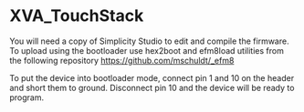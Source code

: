 # XVA_TouchStack
 
You will need a copy of Simplicity Studio to edit and compile the firmware.
To upload using the bootloader use hex2boot and efm8load utilities from the following repository
https://github.com/mschuldt/_efm8

To put the device into bootloader mode, connect pin 1 and 10 on the header and short them to ground. Disconnect pin 10 and the device
will be ready to program.
